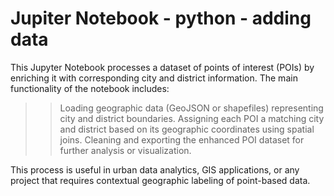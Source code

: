 # Jupiter Notebook - python - adding data

This Jupyter Notebook processes a dataset of points of interest (POIs) by enriching it with corresponding city and district information. The main functionality of the notebook includes:

>>Loading geographic data (GeoJSON or shapefiles) representing city and district boundaries.
>>Assigning each POI a matching city and district based on its geographic coordinates using spatial joins.
>>Cleaning and exporting the enhanced POI dataset for further analysis or visualization.

This process is useful in urban data analytics, GIS applications, or any project that requires contextual geographic labeling of point-based data.
